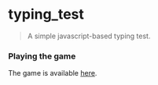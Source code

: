 # typing_test
> A simple javascript-based typing test.

### Playing the game

The game is available [here](https://lukeathedev.github.io/typing_test/).
